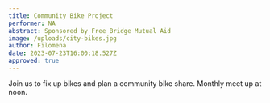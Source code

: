 ```yaml
---
title: Community Bike Project
performer: NA
abstract: Sponsored by Free Bridge Mutual Aid
image: /uploads/city-bikes.jpg
author: Filomena
date: 2023-07-23T16:00:18.527Z
approved: true
---
```

J﻿oin us to fix up bikes and plan a community bike share. Monthly meet up at noon.